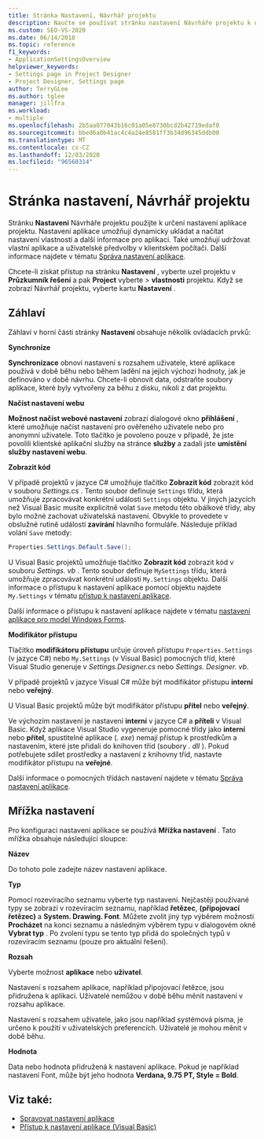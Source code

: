 ```yaml
---
title: Stránka Nastavení, Návrhář projektu
description: Naučte se používat stránku nastavení Návrháře projektu k určení nastavení aplikace projektu.
ms.custom: SEO-VS-2020
ms.date: 06/14/2018
ms.topic: reference
f1_keywords:
- ApplicationSettingsOverview
helpviewer_keywords:
- Settings page in Project Designer
- Project Designer, Settings page
author: TerryGLee
ms.author: tglee
manager: jillfra
ms.workload:
- multiple
ms.openlocfilehash: 2b5aa077043b16c01a05e8730bcd2b42719edaf0
ms.sourcegitcommit: bbed6a0b41ac4c4a24e8581ff3b34d96345ddb00
ms.translationtype: MT
ms.contentlocale: cs-CZ
ms.lasthandoff: 12/03/2020
ms.locfileid: "96560314"
---
```

# <a name="settings-page-project-designer"></a>Stránka nastavení, Návrhář projektu

Stránku **Nastavení** Návrháře projektu použijte k určení nastavení aplikace projektu. Nastavení aplikace umožňují dynamicky ukládat a načítat nastavení vlastností a další informace pro aplikaci. Také umožňují udržovat vlastní aplikace a uživatelské předvolby v klientském počítači. Další informace najdete v tématu [Správa nastavení aplikace](../managing-application-settings-dotnet.md).

Chcete-li získat přístup na stránku **Nastavení** , vyberte uzel projektu v **Průzkumník řešení** a pak **Project** vyberte  >  **vlastnosti** projektu. Když se zobrazí Návrhář projektu, vyberte kartu **Nastavení** .

## <a name="header-bar"></a>Záhlaví

Záhlaví v horní části stránky **Nastavení** obsahuje několik ovládacích prvků:

**Synchronize**

**Synchronizace** obnoví nastavení s rozsahem uživatele, které aplikace používá v době běhu nebo během ladění na jejich výchozí hodnoty, jak je definováno v době návrhu. Chcete-li obnovit data, odstraňte soubory aplikace, které byly vytvořeny za běhu z disku, nikoli z dat projektu.

**Načíst nastavení webu**

**Možnost načíst webové nastavení** zobrazí dialogové okno **přihlášení** , které umožňuje načíst nastavení pro ověřeného uživatele nebo pro anonymní uživatele. Toto tlačítko je povoleno pouze v případě, že jste povolili klientské aplikační služby na stránce **služby** a zadali jste **umístění služby nastavení webu**.

**Zobrazit kód**

V případě projektů v jazyce C# umožňuje tlačítko **Zobrazit kód** zobrazit kód v souboru *Settings.cs* . Tento soubor definuje `Settings` třídu, která umožňuje zpracovávat konkrétní události `Settings` objektu. V jiných jazycích než Visual Basic musíte explicitně volat `Save` metodu této obálkové třídy, aby bylo možné zachovat uživatelská nastavení. Obvykle to provedete v obslužné rutině události **zavírání** hlavního formuláře. Následuje příklad volání `Save` metody:

```csharp
Properties.Settings.Default.Save();
```

U Visual Basic projektů umožňuje tlačítko **Zobrazit kód** zobrazit kód v souboru *Settings. vb* . Tento soubor definuje `MySettings` třídu, která umožňuje zpracovávat konkrétní události `My.Settings` objektu. Další informace o přístupu k nastavení aplikace pomocí objektu najdete `My.Settings` v tématu [přístup k nastavení aplikace](/dotnet/visual-basic/developing-apps/programming/app-settings/accessing-application-settings).

Další informace o přístupu k nastavení aplikace najdete v tématu [nastavení aplikace pro model Windows Forms](/dotnet/framework/winforms/advanced/application-settings-for-windows-forms).

**Modifikátor přístupu**

Tlačítko **modifikátoru přístupu** určuje úroveň přístupu `Properties.Settings` (v jazyce C#) nebo `My.Settings` (v Visual Basic) pomocných tříd, které Visual Studio generuje v *Settings.Designer.cs* nebo *Settings. Designer. vb*.

V případě projektů v jazyce Visual C# může být modifikátor přístupu **interní** nebo **veřejný**.

U Visual Basic projektů může být modifikátor přístupu **přítel** nebo **veřejný**.

Ve výchozím nastavení je nastavení **interní** v jazyce C# a **příteli** v Visual Basic. Když aplikace Visual Studio vygeneruje pomocné třídy jako **interní** nebo **přítel**, spustitelné aplikace (*. exe*) nemají přístup k prostředkům a nastavením, které jste přidali do knihoven tříd (soubory *. dll* ). Pokud potřebujete sdílet prostředky a nastavení z knihovny tříd, nastavte modifikátor přístupu na **veřejné**.

Další informace o pomocných třídách nastavení najdete v tématu [Správa nastavení aplikace](../managing-application-settings-dotnet.md).

## <a name="settings-grid"></a>Mřížka nastavení

Pro konfiguraci nastavení aplikace se používá **Mřížka nastavení** . Tato mřížka obsahuje následující sloupce:

**Název**

Do tohoto pole zadejte název nastavení aplikace.

**Typ**

Pomocí rozevíracího seznamu vyberte typ nastavení. Nejčastěji používané typy se zobrazí v rozevíracím seznamu, například **řetězec**, **(připojovací řetězec)** a **System. Drawing. Font**. Můžete zvolit jiný typ výběrem možnosti **Procházet** na konci seznamu a následným výběrem typu v dialogovém okně **Vybrat typ** . Po zvolení typu se tento typ přidá do společných typů v rozevíracím seznamu (pouze pro aktuální řešení).

**Rozsah**

Vyberte možnost **aplikace** nebo **uživatel**.

Nastavení s rozsahem aplikace, například připojovací řetězce, jsou přidružena k aplikaci. Uživatelé nemůžou v době běhu měnit nastavení v rozsahu aplikace.

Nastavení s rozsahem uživatele, jako jsou například systémová písma, je určeno k použití v uživatelských preferencích. Uživatelé je mohou měnit v době běhu.

**Hodnota**

Data nebo hodnota přidružená k nastavení aplikace. Pokud je například nastavení Font, může být jeho hodnota **Verdana, 9.75 PT, Style = Bold**.

## <a name="see-also"></a>Viz také:

- [Spravovat nastavení aplikace](../managing-application-settings-dotnet.md)
- [Přístup k nastavení aplikace (Visual Basic)](/dotnet/visual-basic/developing-apps/programming/app-settings/accessing-application-settings)
